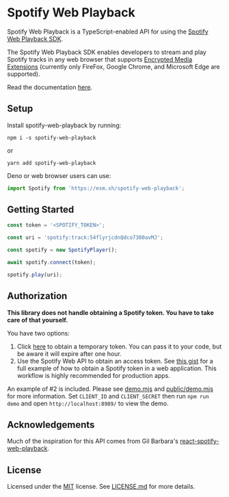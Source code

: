 # Spotify Web Playback

Spotify Web Playback is a TypeScript-enabled API for using the [Spotify Web Playback SDK].

The Spotify Web Playback SDK enables developers to stream and play Spotify tracks
in any web browser that supports [Encrypted Media Extensions]
(currently only FireFox, Google Chrome, and Microsoft Edge are supported).

Read the documentation [here][docs].

## Setup

Install spotify-web-playback by running:

    npm i -s spotify-web-playback

or

    yarn add spotify-web-playback

Deno or web browser users can use:

```javascript
import Spotify from 'https://esm.sh/spotify-web-playback';
```

## Getting Started

```javascript
const token = '<SPOTIFY_TOKEN>';

const uri = 'spotify:track:54flyrjcdnQdco7300avMJ';

const spotify = new SpotifyPlayer();

await spotify.connect(token);

spotify.play(uri);
```

## Authorization

**This library does not handle obtaining a Spotify token. You have to take care of that yourself.**

You have two options:

1. Click [here] to obtain a temporary token. You can pass it to your code, but be aware it will expire after one hour.
2. Use the Spotify Web API to obtain an access token. See [this gist] for a full example of how to obtain a Spotify token in a web application. This workflow is highly recommended for production apps.

An example of #2 is included. Please see [demo.mjs](demo.mjs) and [public/demo.mjs](public/demo.mjs) for more information.
Set `CLIENT_ID` and `CLIENT_SECRET` then run `npm run demo` and open `http://localhost:8989/` to view the demo.

## Acknowledgements

Much of the inspiration for this API comes from Gil Barbara's [react-spotify-web-playback](https://github.com/gilbarbara/react-spotify-web-playback).

## License

Licensed under the [MIT](https://spdx.org/licenses/MIT) license. See [LICENSE.md](LICENSE.md) for more details.

[Spotify Web Playback SDK]: https://developer.spotify.com/documentation/web-playback-sdk/quick-start/
[Encrypted Media Extensions]: https://www.w3.org/TR/encrypted-media/
[docs]: https://symbitic.github.io/spotify-web-playback/
[here]: https://accounts.spotify.com/en/authorize?response_type=token&client_id=adaaf209fb064dfab873a71817029e0d&redirect_uri=https:%2F%2Fdeveloper.spotify.com%2Fdocumentation%2Fweb-playback-sdk%2Fquick-start%2F&scope=streaming%20user-read-email%20user-read-private%20user-library-read%20user-library-modify%20user-read-playback-state%20user-modify-playback-state&show_dialog=true
[this gist]: https://gist.github.com/Symbitic/95c0f4321b310be3a86eb0adf4a268ff

